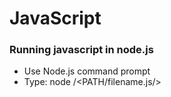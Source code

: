 # JavaScript
### Running javascript in node.js
* Use Node.js command prompt
* Type: node /<PATH/filename.js/>
